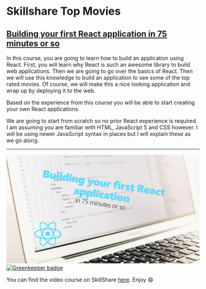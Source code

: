 # Skillshare Top Movies

## [Building your first React application in 75 minutes or so](https://www.skillshare.com/classes/Building-your-first-React-application-in-75-minutes-or-so/1253484924/classroom/discussions)

In this course, you are going to learn how to build an application using React. First, you will learn why React is such an awesome library to build web applications. Then we are going to go over the basics of React. Then we will use this knowledge to build an application to see some of the top rated movies. Of course, we will make this a nice looking application and wrap up by deploying it to the web.

Based on the experience from this course you will be able to start creating your own React applications.

We are going to start from scratch so no prior React experience is required. I am assuming you are familiar with HTML, JavaScript 5 and CSS however. I will be using newer JavaScript syntax in places but I will explain these as we go along.

---

[![Building your first React application in 75 minutes or so](./course-title.png)](https://www.skillshare.com/classes/Building-your-first-React-application-in-75-minutes-or-so/1253484924/classroom/discussions) [![Greenkeeper badge](https://badges.greenkeeper.io/mauricedb/skillshare-top-movies.svg)](https://greenkeeper.io/)

You can find the video course on SkillShare [here](https://www.skillshare.com/classes/Building-your-first-React-application-in-75-minutes-or-so/1253484924/classroom/discussions). Enjoy 😄